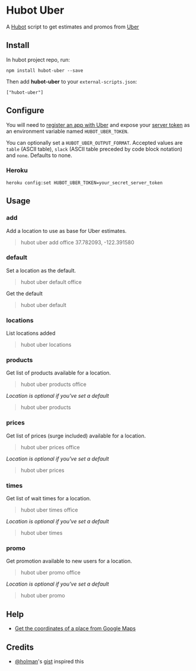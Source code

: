 # Hubot Uber

A [Hubot](https://hubot.github.com/) script to get estimates and promos from [Uber](https://www.uber.com/invite/rtjmz)

## Install

In hubot project repo, run:

```
npm install hubot-uber --save
```

Then add **hubot-uber** to your `external-scripts.json`:

```
["hubot-uber"]
```

## Configure

You will need to [register an app with Uber](https://developer.uber.com/apps/) and expose your [server token](https://developer.uber.com/v1/auth/#reference) as an environment variable named `HUBOT_UBER_TOKEN`.

You can optionally set a `HUBOT_UBER_OUTPUT_FORMAT`. Accepted values are `table` (ASCII table), `slack` (ASCII table preceded by code block notation) and `none`. Defaults to none.

### Heroku

```
heroku config:set HUBOT_UBER_TOKEN=your_secret_server_token
```

## Usage

### add

Add a location to use as base for Uber estimates.

> hubot uber add office 37.782093, -122.391580

### default

Set a location as the default.

> hubot uber default office

Get the default

> hubot uber default

### locations

List locations added

> hubot uber locations

### products

Get list of products available for a location.

> hubot uber products office

_Location is optional if you've set a default_

> hubot uber products

### prices

Get list of prices (surge included) available for a location.

> hubot uber prices office

_Location is optional if you've set a default_

> hubot uber prices

### times

Get list of wait times for a location.

> hubot uber times office

_Location is optional if you've set a default_

> hubot uber times

### promo

Get promotion available to new users for a location.

> hubot uber promo office

_Location is optional if you've set a default_

> hubot uber promo

## Help

- [Get the coordinates of a place from Google Maps](https://support.google.com/maps/answer/18539?hl=en)

## Credits

- [@holman](https://github.com/holman)'s [gist](https://gist.github.com/holman/55130df8c9ba9fbce085) inspired this
